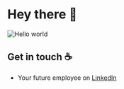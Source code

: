 # Hey there :wave:

<img src="https://raw.githubusercontent.com/sagar-viradiya/sagar-viradiya/master/resources/banner.png" alt="Hello world">

## Get in touch :coffee:
- Your future employee on [LinkedIn](https://www.linkedin.com/in/ibraheem-rizk-66a996218/)



<!--
**sagar-viradiya/sagar-viradiya** is a ✨ _special_ ✨ repository because its `README.md` (this file) appears on your GitHub profile.

Here are some ideas to get you started:

- 🔭 I’m currently working on ...
- 🌱 I’m currently learning ...
- 👯 I’m looking to collaborate on ...
- 🤔 I’m looking for help with ...
- 💬 Ask me about ...
- 📫 How to reach me: ...
- 😄 Pronouns: ...
- ⚡ Fun fact: ...
-->

